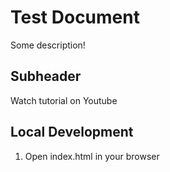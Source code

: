 # Test Document

Some description!

## Subheader

Watch tutorial on Youtube

## Local Development

1. Open index.html in your browser